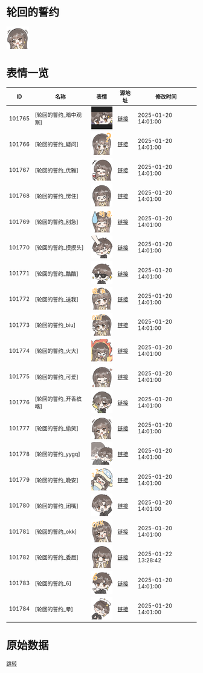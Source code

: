 # 轮回的誓约

<img src="./cover.png" height="60" alt="cover" />

# 表情一览

|ID|名称|表情|源地址|修改时间|
|----|----|----|----|----|
|101765|[轮回的誓约_暗中观察]|<img src="./pic/101765_%5B轮回的誓约_暗中观察%5D.png" height="60" alt="暗中观察"/>|[链接](https://i0.hdslb.com/bfs/garb/7c0edc2d8a089ebae959e24dfb1de344f17ceb03.png)|2025-01-20 14:01:00|
|101766|[轮回的誓约_疑问]|<img src="./pic/101766_%5B轮回的誓约_疑问%5D.png" height="60" alt="疑问"/>|[链接](https://i0.hdslb.com/bfs/garb/70fbc9fbb86275cb783518310c7ce8037ee35612.png)|2025-01-20 14:01:00|
|101767|[轮回的誓约_优雅]|<img src="./pic/101767_%5B轮回的誓约_优雅%5D.png" height="60" alt="优雅"/>|[链接](https://i0.hdslb.com/bfs/garb/37c43762373d88f8cb00da00f567242fea1c7efc.png)|2025-01-20 14:01:00|
|101768|[轮回的誓约_愣住]|<img src="./pic/101768_%5B轮回的誓约_愣住%5D.png" height="60" alt="愣住"/>|[链接](https://i0.hdslb.com/bfs/garb/b04d2de0aac28413312f264582176782ec08c33d.png)|2025-01-20 14:01:00|
|101769|[轮回的誓约_别急]|<img src="./pic/101769_%5B轮回的誓约_别急%5D.png" height="60" alt="别急"/>|[链接](https://i0.hdslb.com/bfs/garb/8d6dc8ec40390b6ad087e91c4f7b46b8aa11c2e7.png)|2025-01-20 14:01:00|
|101770|[轮回的誓约_摸摸头]|<img src="./pic/101770_%5B轮回的誓约_摸摸头%5D.png" height="60" alt="摸摸头"/>|[链接](https://i0.hdslb.com/bfs/garb/582a02a6040137e584ad6ebb879cce6ca5919e4c.png)|2025-01-20 14:01:00|
|101771|[轮回的誓约_酷酷]|<img src="./pic/101771_%5B轮回的誓约_酷酷%5D.png" height="60" alt="酷酷"/>|[链接](https://i0.hdslb.com/bfs/garb/9011da3456e8096a1082b8d4524db065019d8b01.png)|2025-01-20 14:01:00|
|101772|[轮回的誓约_送我]|<img src="./pic/101772_%5B轮回的誓约_送我%5D.png" height="60" alt="送我"/>|[链接](https://i0.hdslb.com/bfs/garb/947afea29b05aa4fc482127ac161336f526c87ae.png)|2025-01-20 14:01:00|
|101773|[轮回的誓约_biu]|<img src="./pic/101773_%5B轮回的誓约_biu%5D.png" height="60" alt="biu"/>|[链接](https://i0.hdslb.com/bfs/garb/5be120aafc5d1fa599e09b0abc037a07586b4c8d.png)|2025-01-20 14:01:00|
|101774|[轮回的誓约_火大]|<img src="./pic/101774_%5B轮回的誓约_火大%5D.png" height="60" alt="火大"/>|[链接](https://i0.hdslb.com/bfs/garb/915a7853e8a9f705e479fe0e250eef6680b07ada.png)|2025-01-20 14:01:00|
|101775|[轮回的誓约_可爱]|<img src="./pic/101775_%5B轮回的誓约_可爱%5D.png" height="60" alt="可爱"/>|[链接](https://i0.hdslb.com/bfs/garb/0f3b00789c989f4c7cf08966c65ce63081dfc53f.png)|2025-01-20 14:01:00|
|101776|[轮回的誓约_开香槟咯]|<img src="./pic/101776_%5B轮回的誓约_开香槟咯%5D.png" height="60" alt="开香槟咯"/>|[链接](https://i0.hdslb.com/bfs/garb/81376f228060a15248578aca92576fe4d9249c3e.png)|2025-01-20 14:01:00|
|101777|[轮回的誓约_偷笑]|<img src="./pic/101777_%5B轮回的誓约_偷笑%5D.png" height="60" alt="偷笑"/>|[链接](https://i0.hdslb.com/bfs/garb/62888cb7e275d9739a228333f7f099b7bd5e450d.png)|2025-01-20 14:01:00|
|101778|[轮回的誓约_yygq]|<img src="./pic/101778_%5B轮回的誓约_yygq%5D.png" height="60" alt="yygq"/>|[链接](https://i0.hdslb.com/bfs/garb/b8c5a3f693a6de57d8d10d66f92a4820e49a45de.png)|2025-01-20 14:01:00|
|101779|[轮回的誓约_晚安]|<img src="./pic/101779_%5B轮回的誓约_晚安%5D.png" height="60" alt="晚安"/>|[链接](https://i0.hdslb.com/bfs/garb/615a379d93bc485dc0bc6fc69a17624d19393532.png)|2025-01-20 14:01:00|
|101780|[轮回的誓约_闭嘴]|<img src="./pic/101780_%5B轮回的誓约_闭嘴%5D.png" height="60" alt="闭嘴"/>|[链接](https://i0.hdslb.com/bfs/garb/196fcfd7b5abc0ff2e5cda9483cfbd36d17d0fa1.png)|2025-01-20 14:01:00|
|101781|[轮回的誓约_okk]|<img src="./pic/101781_%5B轮回的誓约_okk%5D.png" height="60" alt="okk"/>|[链接](https://i0.hdslb.com/bfs/garb/be2ea5718fbf69378b3b63bc22bc33e2b04459af.png)|2025-01-20 14:01:00|
|101782|[轮回的誓约_委屈]|<img src="./pic/101782_%5B轮回的誓约_委屈%5D.png" height="60" alt="委屈"/>|[链接](https://i0.hdslb.com/bfs/garb/f7dcf5d937d8b8177e65c83f49d98aa95471b67c.png)|2025-01-22 13:28:42|
|101783|[轮回的誓约_6]|<img src="./pic/101783_%5B轮回的誓约_6%5D.png" height="60" alt="6"/>|[链接](https://i0.hdslb.com/bfs/garb/4cad1e304d3b161e5a0cff1724276ebb81905c6f.png)|2025-01-20 14:01:00|
|101784|[轮回的誓约_晕]|<img src="./pic/101784_%5B轮回的誓约_晕%5D.png" height="60" alt="晕"/>|[链接](https://i0.hdslb.com/bfs/garb/6841cf0575e07d1736ff1a6c89790cc1b027f218.png)|2025-01-20 14:01:00|

# 原始数据

[跳转](./raw.json)

